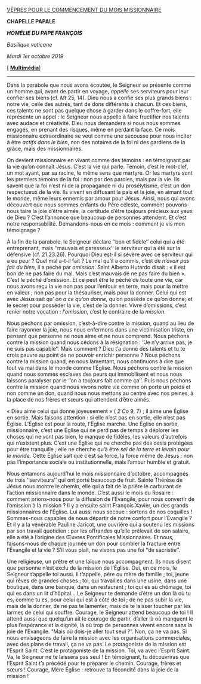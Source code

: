 [VÊPRES POUR LE COMMENCEMENT DU MOIS MISSIONNAIRE](http://www.vatican.va/news_services/liturgy/libretti/2019/20191001-libretto-vespri-inizio-mesemissionario.pdf)

**CHAPELLE PAPALE**

***HOMÉLIE DU PAPE FRANÇOIS***

*Basilique vaticane*

*Mardi 1er octobre 2019*

[ **[Multimédia](http://w2.vatican.va/content/francesco/fr/events/event.dir.html/content/vaticanevents/fr/2019/10/1/vespri-mesemissionario.html)**]

* * *

Dans la parabole que nous avons écoutée, le Seigneur se présente comme un homme qui, avant de partir en voyage, *appelle* ses serviteurs pour leur confier ses biens (cf. *Mt* 25, 14). Dieu nous a confié ses plus grands biens : notre vie, celle des autres, tant de dons différents à chacun. Et ces biens, ces talents ne sont pas quelque chose à garder dans le coffre-fort, elle représente un appel : le Seigneur nous appelle à faire fructifier nos talents avec audace et créativité. Dieu nous demandera si nous nous sommes engagés, en prenant des risques, même en perdant la face. Ce mois missionnaire extraordinaire se veut comme une secousse pour nous inciter à être *actifs dans le bien*, non des notaires de la foi ni des gardiens de la grâce, mais des missionnaires.

On devient missionnaire en vivant comme des témoins : en témoignant par la vie qu’on connaît Jésus. C’est la vie qui parle. Témoin, c’est le mot-clef, un mot ayant, par sa racine, le même sens que martyre. Or les martyrs sont les premiers témoins de la foi : non par des paroles, mais par la vie. Ils savent que la foi n’est ni de la propagande ni du prosélytisme, c’est un don respectueux de la vie. Ils vivent en diffusant la paix et la joie, en aimant tout le monde, même leurs ennemis par amour pour Jésus. Ainsi, nous qui avons découvert que nous sommes enfants du Père céleste, comment pouvons-nous taire la joie d’être aimés, la certitude d’être toujours précieux aux yeux de Dieu ? C’est l’annonce que beaucoup de personnes attendent. Et c’est notre responsabilité. Demandons-nous en ce mois : comment je vis mon témoignage ?

À la fin de la parabole, le Seigneur déclare ‘‘bon et fidèle’’ celui qui a été entreprenant, mais ‘‘mauvais et paresseux’’ le serviteur qui a été sur la défensive (cf. 21.23.26). Pourquoi Dieu est-il si sévère avec ce serviteur qui a eu peur ? Quel mal a-t-il fait ? Le mal qu’il a commis, c’est de *n’avoir pas fait du bien*, il a péché par *omission*. Saint Alberto Hutardo disait : « il est bon de ne pas faire du mal. Mais c’est mauvais de ne pas faire du bien ». C’est le péché d’omission. Et ce peut être le péché de toute une vie, car nous avons reçu la vie non pas pour l’enfouir en terre, mais pour la mettre en valeur ; non pas pour la thésauriser, mais pour la donner. Celui qui est avec Jésus sait qu’ *on* *a ce qu’on donne,* qu’on possède ce qu’on donne; et le secret pour posséder la vie, c’est de la donner. Vivre d’omissions, c’est renier notre vocation : *l’omission*, c’est le contraire de la *mission*.

Nous péchons par omission, c’est-à-dire contre la mission, quand au lieu de faire rayonner la joie, nous nous enfermons dans une victimisation triste, en pensant que personne ne nous aime et ne nous comprend. Nous péchons contre la mission quand nous cédons à la résignation : ‘‘Je n’y arrive pas, je ne suis pas capable’’. Mais comment ? Dieu t’a donné des talents et tu te crois pauvre au point de ne pouvoir enrichir personne ? Nous péchons contre la mission quand, en nous lamentant, nous continuons à dire que tout va mal dans le monde comme l’Église. Nous péchons contre la mission quand nous sommes esclaves des peurs qui immobilisent et nous nous laissons paralyser par le ‘‘on a toujours fait comme ça’’. Puis nous péchons contre la mission quand nous vivons notre vie comme on porte un poids et non comme un don, quand nous nous mettons au centre avec nos peines, à la place de nos frères et sœurs qui attendent d’être aimés.

« Dieu aime celui qui donne joyeusement » ( *2 Co* 9, 7) ; il aime une Église en sortie. Mais faisons attention : si elle n’est pas en sortie, elle n’est pas Église. L’Église est pour la route, l’Église marche. Une Église en sortie, missionnaire, c’est une Église qui ne perd pas de temps à déplorer les choses qui ne vont pas bien, le manque de fidèles, les valeurs d’autrefois qui n’existent plus. C’est une Église qui ne cherche pas des oasis protégées pour être tranquille ; elle ne cherche qu’à être *sel de la terre* et *levain pour le monde*. Cette Église sait que c’est sa force, la force même de Jésus : non pas l’importance sociale ou institutionnelle, mais l’amour humble et gratuit.

Nous entamons aujourd’hui le mois missionnaire d’octobre, accompagnés de trois ‘‘serviteurs’’ qui ont porté beaucoup de fruit. Sainte Thérèse de Jésus nous montre le chemin, elle qui a fait de la prière le carburant de l’action missionnaire dans le monde. C’est aussi le mois du Rosaire : comment prions-nous pour la diffusion de l’Évangile, pour nous convertir de l’omission à la mission ? Il y a ensuite saint François Xavier, un des grands missionnaires de l’Église. Lui aussi nous secoue : sortons de nos coquilles ! Sommes-nous capables de nous départir de notre confort pour l’Évangile ? Et il y a la vénérable Pauline Jaricot, une ouvrière qui a soutenu les missions par son travail quotidien : par les offrandes qu’elle prélevait de son salaire, elle a été à l’origine des Œuvres Pontificales Missionnaires. Et nous, faisons-nous de chaque journée un don pour combler la fracture entre l’Évangile et la vie ? S’il vous plaît, ne vivons pas une foi ‘‘de sacristie’’.

Une religieuse, un prêtre et une laïque nous accompagnent. Ils nous disent que personne n’est exclu de la mission de l’Église. Oui, en ce mois, le Seigneur t’appelle toi aussi. Il t’appelle, père ou mère de famille ; toi, jeune qui rêves de grandes choses ; toi, qui travailles dans une usine, dans une boutique, dans une banque, dans un restaurant ; toi qui es au chômage, toi qui es dans un lit d’hôpital… Le Seigneur te demande d’être un don là où tu es, comme tu es, pour celui qui est à côté de toi ; de ne pas subir la vie, mais de la donner, de ne pas te lamenter, mais de te laisser toucher par les larmes de celui qui souffre. Courage, le Seigneur attend beaucoup de toi ! Il attend aussi que quelqu’un ait le courage de partir, d’aller là où manquent le plus l’espérance et la dignité, là où trop de personnes vivent encore sans la joie de l’Évangile. “Mais où dois-je aller tout seul ?”. Non, ça ne va pas. Si nous envisageons de faire la mission avec les organisations commerciales, avec des plans de travail, ça ne va pas. Le protagoniste de la mission est l’Esprit Saint. C’est le protagoniste de la mission. Toi, va avec l’Esprit Saint. Va, le Seigneur ne te laissera pas seul ! En témoignant, tu découvriras que l’Esprit Saint t’a précédé pour te préparer le chemin. Courage, frères et sœurs ! Courage, Mère Église : retrouve ta fécondité dans la joie de la mission !